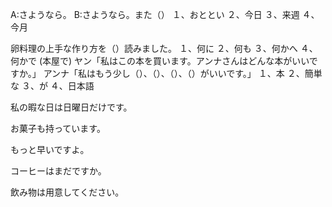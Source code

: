 A:さようなら。
B:さようなら。また（）
１、おととい
２、今日
３、来週
４、今月

<!-- (川で)
A:見てください。小さな魚がたくさん（）よ。
B:本当ですね。30匹くらいいますね。
１、およぎます
２、今日
３、来週
４、今月 -->

卵料理の上手な作り方を（）読みました。
１、何に
２、何も
３、何かへ
４、何かで
(本屋で)
ヤン「私はこの本を買います。アンナさんはどんな本がいいですか。」
アンナ「私はもう少し（）、（）、（）、（）がいいです。」
１、本
２、簡単な
３、が
４、日本語

私の暇な日は日曜日だけです。

お菓子も持っています。

もっと早いですよ。

コーヒーはまだですか。

飲み物は用意してください。